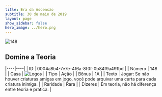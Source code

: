 ```yaml
---
title: Era da Ascensão
subtitle: 30 de maio de 2019
layout: page
show_sidebar: false
hero_image: ../hero.png
---
```


![148](https://cdn.keyforgegame.com/media/card_front/pt/435_148_JMHCR7H646RF_pt.png)

## Domine a Teoria

|----|----|
| ID | 0004a8b4-7e7e-4f6a-8f0f-0b84f9a491bd |
| Número | 148 |
| Casa | ![Logos](https://archonarcana.com/images/thumb/c/ce/Logos.png/22px-Logos.png "Logos") |
| Tipo | Ação |
| Bônus | 1A |
| Texto | Jogar: Se não houver criaturas amigas em jogo, você pode arquivar uma carta para cada criatura inimiga. |
| Raridade | Rara |
| Dizeres | Em teoria, não há diferença entre teoria e prática. |
